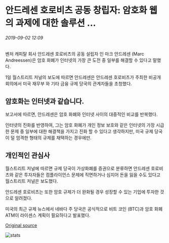 # 안드레센 호로비츠 공동 창립자: 암호화 웹의 과제에 대한 솔루션 ...

###### 2019-09-02 12:09

벤처 캐피탈 회사 안드레센 호로비츠의 공동 설립자 인 마크 안드레센 (Marc Andreessen)은 암호 화폐가 인터넷의 가장 큰 도전 중 일부를 해결할 수 있다고 말했다.

1일 월스트리트 저널의 보도에 따르면 안드레센은 안드레센 호로비츠가 주최한 비공개 회의에서 미국 재무부 와 기타 금융 규제 당국의 관계자들을 초청했다.

## 암호화는 인터넷과 같습니다.

보고서에 따르면, 안드레센은 암호 화폐와 인터넷 사이의 대중적인 비교를 반복했다.

인터넷의 진화를 반영하여, 그는 암호 화폐가 개인 정보 보호와 같은 인터넷의 가장 시급한 문제 중 일부에 대한 해결책을 가지고 진화 할 수 있다고 생각하지만, 미국 규제 당국이 덜 엄격한 형태의 규제를 채택하는 경우에만.

## 개인적인 관심사

월스트리트 저널에 따르면 규제 당국이 가상화폐를 증권으로 분류하면 안드레센 호로비츠와 같은 투자자들은 컴플라이언스 문제에 직면하거나 심지어 돈을 잃을 수도 있다고 월스트리트 저널은 보도했다.

안드레센 호로비츠는 또한 암호 규제가 더 완화될 경우 성장할 수 있는 기업에 투자한 것으로 알려졌다.

미국의 최근 규제 뉴스에서 네바다 주 당국은 공식적으로 비트 코인 (BTC)과 암호 화폐 ATM이 라이센스 계획이 필요하다고 발표했다.

[Original source](https://cointelegraph.com/news/andreessen-horowitz-co-founder-crypto-a-solution-to-webs-challenges)

![stats](https://c.statcounter.com/11760860/0/a89fa40b/1/ "stats")
